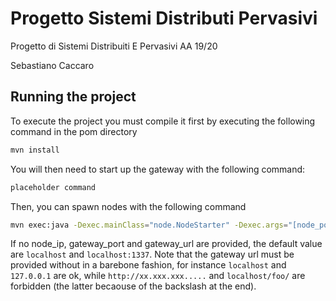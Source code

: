 # Progetto Sistemi Distributi Pervasivi

Progetto di Sistemi Distribuiti E Pervasivi AA 19/20

Sebastiano Caccaro

## Running the project

To execute the project you must compile it first by executing the following command in the pom directory

```bash
mvn install
```

You will then need to start up the gateway with the following command:

```bash
placeholder command
```

Then, you can spawn nodes with the following command

```bash
mvn exec:java -Dexec.mainClass="node.NodeStarter" -Dexec.args="[node_port][node_id][node_ip][gateway_port][gateway_url]"
```

If no node_ip, gateway_port and gateway_url are provided, the default value are `localhost` and `localhost:1337`. Note that the gateway url must be provided without in a barebone fashion, for instance `localhost` and `127.0.0.1` are ok, while `http://xx.xxx.xxx.....` and `localhost/foo/` are forbidden (the latter becaouse of the backslash at the end).
